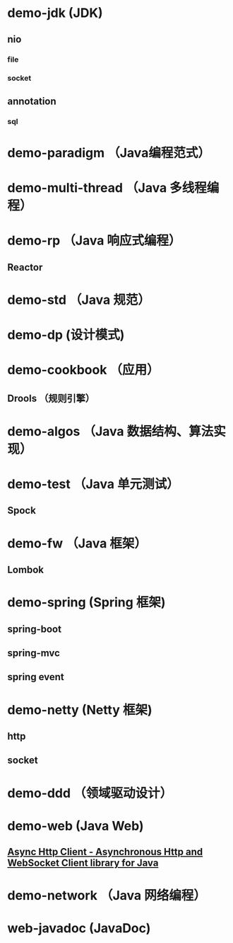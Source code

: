 
# demo-jdk (JDK)
## nio
### file
### socket

## annotation
### sql

# demo-paradigm （Java编程范式）

# demo-multi-thread （Java 多线程编程）

# demo-rp （Java 响应式编程）
## Reactor

# demo-std （Java 规范）

# demo-dp (设计模式)

# demo-cookbook （应用）
## Drools （规则引擎）

# demo-algos （Java 数据结构、算法实现）

# demo-test （Java 单元测试）
## Spock

# demo-fw （Java 框架）
## Lombok

# demo-spring (Spring 框架)
## spring-boot
## spring-mvc
## spring event

# demo-netty (Netty 框架)
## http
## socket

# demo-ddd （领域驱动设计）

# demo-web (Java Web)
## [Async Http Client - Asynchronous Http and WebSocket Client library for Java](https://github.com/AsyncHttpClient/async-http-client)

# demo-network （Java 网络编程）

# web-javadoc (JavaDoc)
        

